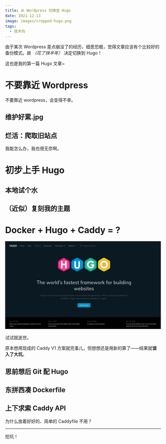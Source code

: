 ```yaml
---
title: 从 Wordpress 切换至 Hugo
date: 2021-12-13
image: images/cropped-hugo.png
tags:
  - 技术向
---
```


由于某次 Wordpress 差点崩没了的经历，细思恐极，觉得文章应该有个比较好的备份模式。故 *（花了快半年）* 决定切换到 Hugo！

这也是我的第一篇 Hugo 文章~

# 不要靠近 Wordpress

不要靠近 wordpress，会变得不幸。

## 维护好累.jpg

## 烂活：爬取旧站点

我能怎么办，我也很无奈啊。

# 初步上手 Hugo

## 本地试个水

## （近似）复刻我的主题

#  Docker + Hugo + Caddy = ?

![Hugo](images/cropped-hugo.png)

试试就逝世。

原本想用现成的 Caddy V1 方案就完事儿，但想想还是用新的算了——结果就**误入了大坑**。

## 思前想后 Git 配 Hugo

## 东拼西凑 Dockerfile

## 上下求索 Caddy API

为什么放着好好的、简单的 Caddyfile 不用？

------
挖坑！
